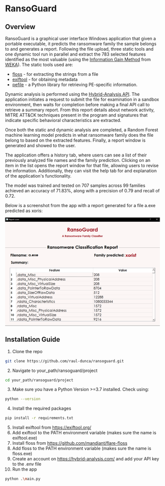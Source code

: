 # RansoGuard
## Overview
RansoGuard is a graphical user interface Windows application that given a portable executable, it predicts the ransomware family the sample belongs to and generates a report. Following the file upload, three static tools and one dynamic tool run in parallel and extract the 783 selected features identified as the most valuable (using the [Information Gain Method](https://weka.sourceforge.io/doc.dev/weka/attributeSelection/InfoGainAttributeEval.html) from [WEKA](https://ml.cms.waikato.ac.nz/weka/)). The static tools used are: 
- [floss](https://github.com/mandiant/flare-floss) - for extracting the strings from a file 
- [exiftool](https://exiftool.org/) - for obtaining metadata 
- [pefile](https://github.com/erocarrera/pefile) - a Python library for retrieving PE-specific information.
  
Dynamic analysis is performed using the [Hybrid-Analysis API](https://hybrid-analysis.com/docs/api/v2). The application initiates a request to submit the file for examination in a sandbox environment, then waits for completion before making a final API call to retrieve a summary report. From this report details about network activity, MITRE ATT\&CK techniques present in the program and signatures that indicate specific behavioral characteristics are extracted.

Once both the static and dynamic analysis are completed, a Random Forest machine learning model predicts in what ransomware family does the file belong to based on the extracted features. Finally, a report window is generated and showed to the user.

The application offers a history tab, where users can see a list of their previously analyzed file names and the family prediction. Clicking on an item in the list opens the report window for that file, allowing users to revise the information. Additionally, they can visit the help tab for and explanation of the application's functionality.

The model was trained and tested on 707 samples across 99 families achieved an accuracy of 71.83\%, along with a precision of 0.79 and recall of 0.72.

Below is a screenshot from the app with a report generated for a file a.exe predicted as xoris:

<img src="https://github.com/raul-dunca/assets/blob/main/.images/report.png?raw=true">

<!--A paper about the research done and the application was published: <link>-->

## Installation Guide

1) Clone the repo
```bash
git clone https://github.com/raul-dunca/ransoguard.git
```
2) Navigate to your_path/ransoguard/project
```bash
cd your_path/ransoguard/project
```
3) Make sure you have a Python Version >=3.7 installed. Check using:
```bash
python --version
```
4) Install the required packages
```bash
pip install -r requirements.txt
```
5) Install exiftool from https://exiftool.org/
6) Add exiftool to the PATH environment variable (makes sure the name is exiftool.exe)
7) Install floss from https://github.com/mandiant/flare-floss
8) Add floss to the PATH environment variable (makes sure the name is floss.exe)
9) Create an account on https://hybrid-analysis.com/ and add your API key to the .env file
10) Run the app
```bash
python .\main.py
```

   
